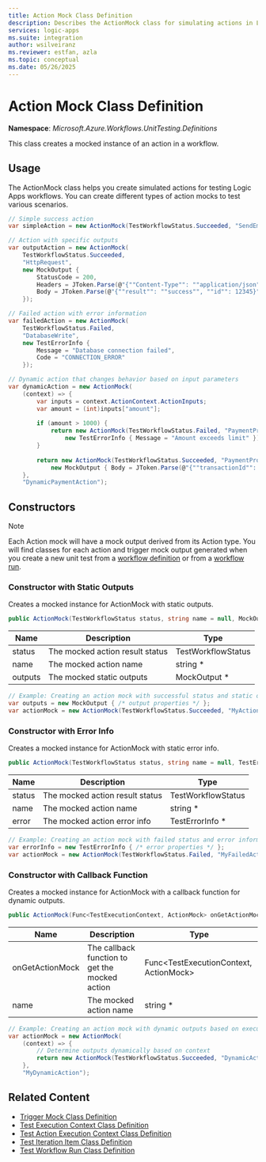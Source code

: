 ```yaml
---
title: Action Mock Class Definition
description: Describes the ActionMock class for simulating actions in Logic Apps workflow unit tests, including its constructors, usage examples for static and dynamic outputs, and error handling.
services: logic-apps
ms.suite: integration
author: wsilveiranz
ms.reviewer: estfan, azla
ms.topic: conceptual
ms.date: 05/26/2025
---
```


# Action Mock Class Definition

**Namespace**: *Microsoft.Azure.Workflows.UnitTesting.Definitions*

This class creates a mocked instance of an action in a workflow.

## Usage

The ActionMock class helps you create simulated actions for testing Logic Apps workflows. You can create different types of action mocks to test various scenarios.

```C#
// Simple success action
var simpleAction = new ActionMock(TestWorkflowStatus.Succeeded, "SendEmail");

// Action with specific outputs
var outputAction = new ActionMock(
    TestWorkflowStatus.Succeeded, 
    "HttpRequest",
    new MockOutput { 
        StatusCode = 200,
        Headers = JToken.Parse(@"{""Content-Type"": ""application/json""}"),
        Body = JToken.Parse(@"{""result"": ""success"", ""id"": 12345}")
    });

// Failed action with error information
var failedAction = new ActionMock(
    TestWorkflowStatus.Failed,
    "DatabaseWrite",
    new TestErrorInfo {
        Message = "Database connection failed",
        Code = "CONNECTION_ERROR"
    });

// Dynamic action that changes behavior based on input parameters
var dynamicAction = new ActionMock(
    (context) => {
        var inputs = context.ActionContext.ActionInputs;
        var amount = (int)inputs["amount"];
        
        if (amount > 1000) {
            return new ActionMock(TestWorkflowStatus.Failed, "PaymentProcessing", 
                new TestErrorInfo { Message = "Amount exceeds limit" });
        }
        
        return new ActionMock(TestWorkflowStatus.Succeeded, "PaymentProcessing",
            new MockOutput { Body = JToken.Parse(@"{""transactionId"": ""ABC123""}") });
    },
    "DynamicPaymentAction");
```

## Constructors

> [!NOTE]
>
> Each Action mock will have a mock output derived from its Action type. You will find classes for each action and trigger mock output generated when you create a new unit test from a [workflow definition](create-unit-tests-standard-workflow-definitions-visual-studio-code.md) or from a [workflow run](create-unit-tests-standard-workflow-runs-visual-studio-code.md).

### Constructor with Static Outputs

Creates a mocked instance for ActionMock with static outputs.

```C#
public ActionMock(TestWorkflowStatus status, string name = null, MockOutput outputs = null)
```

| Name | Description | Type |
|------|-------------|------|
| status | The mocked action result status | TestWorkflowStatus |
| name | The mocked action name | string * |
| outputs | The mocked static outputs | MockOutput * |

```C#
// Example: Creating an action mock with successful status and static outputs
var outputs = new MockOutput { /* output properties */ };
var actionMock = new ActionMock(TestWorkflowStatus.Succeeded, "MyAction", outputs);
```

### Constructor with Error Info

Creates a mocked instance for ActionMock with static error info.

```C#
public ActionMock(TestWorkflowStatus status, string name = null, TestErrorInfo error = null)
```

| Name | Description | Type |
|------|-------------|------|
| status | The mocked action result status | TestWorkflowStatus |
| name | The mocked action name | string * |
| error | The mocked action error info | TestErrorInfo * |

```C#
// Example: Creating an action mock with failed status and error information
var errorInfo = new TestErrorInfo { /* error properties */ };
var actionMock = new ActionMock(TestWorkflowStatus.Failed, "MyFailedAction", errorInfo);
```

### Constructor with Callback Function

Creates a mocked instance for ActionMock with a callback function for dynamic outputs.

```C#
public ActionMock(Func<TestExecutionContext, ActionMock> onGetActionMock, string name = null)
```

| Name | Description | Type |
|------|-------------|------|
| onGetActionMock | The callback function to get the mocked action | Func<TestExecutionContext, ActionMock> |
| name | The mocked action name | string * |

```C#
// Example: Creating an action mock with dynamic outputs based on execution context
var actionMock = new ActionMock(
    (context) => {
        // Determine outputs dynamically based on context
        return new ActionMock(TestWorkflowStatus.Succeeded, "DynamicAction", new MockOutput { /* dynamic outputs */ });
    }, 
    "MyDynamicAction");
```

## Related Content

* [Trigger Mock Class Definition](trigger-mock-class-definition.md)
* [Test Execution Context Class Definition](test-execution-context-class-definition.md)
* [Test Action Execution Context Class Definition](test-action-execution-context-class-definition.md)
* [Test Iteration Item Class Definition](test-iteration-item-class-definition.md)
* [Test Workflow Run Class Definition](test-workflow-run-class-definition.md)
